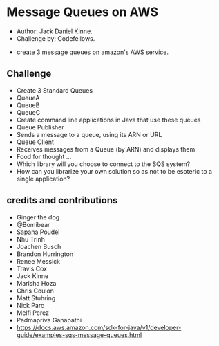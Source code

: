 # Message Queues on AWS
- Author: Jack Daniel Kinne.
- Challenge by: Codefellows.
<!-- Short summary or background information -->
- create 3 message queues on amazon's AWS service.

## Challenge
<!-- Description of the challenge -->
- Create 3 Standard Queues
-  QueueA
-  QueueB
-  QueueC
-  Create command line applications in Java that use these queues
-  Queue Publisher
-  Sends a message to a queue, using its ARN or URL
-  Queue Client
-  Receives messages from a Queue (by ARN) and displays them
-  Food for thought …
-  Which library will you choose to connect to the SQS system?
-  How can you librarize your own solution so as not to be esoteric to a single application?
  


## credits and contributions
- Ginger the dog
- @Bomibear
- Sapana Poudel
- Nhu Trinh
- Joachen Busch
- Brandon Hurrington
- Renee Messick
- Travis Cox
- Jack Kinne
- Marisha Hoza
- Chris Coulon
- Matt Stuhring
- Nick Paro
- Melfi Perez
- Padmapriva Ganapathi
- https://docs.aws.amazon.com/sdk-for-java/v1/developer-guide/examples-sqs-message-queues.html
